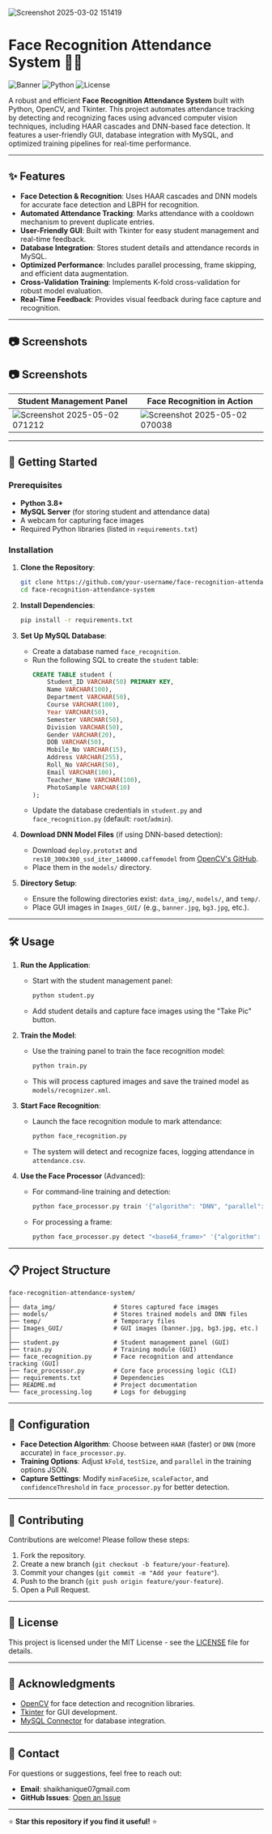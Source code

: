 ![Screenshot 2025-03-02 151419](https://github.com/user-attachments/assets/e4ae88a0-986b-4b6c-be65-67eeef6ba19f)
# Face Recognition Attendance System 👤📸

![Banner](https://img.shields.io/badge/Version-1.0.0-blue.svg) ![Python](https://img.shields.io/badge/Python-3.8%2B-green.svg) ![License](https://img.shields.io/badge/License-MIT-yellow.svg)

A robust and efficient **Face Recognition Attendance System** built with Python, OpenCV, and Tkinter. This project automates attendance tracking by detecting and recognizing faces using advanced computer vision techniques, including HAAR cascades and DNN-based face detection. It features a user-friendly GUI, database integration with MySQL, and optimized training pipelines for real-time performance.

---

## ✨ Features

- **Face Detection & Recognition**: Uses HAAR cascades and DNN models for accurate face detection and LBPH for recognition.
- **Automated Attendance Tracking**: Marks attendance with a cooldown mechanism to prevent duplicate entries.
- **User-Friendly GUI**: Built with Tkinter for easy student management and real-time feedback.
- **Database Integration**: Stores student details and attendance records in MySQL.
- **Optimized Performance**: Includes parallel processing, frame skipping, and efficient data augmentation.
- **Cross-Validation Training**: Implements K-fold cross-validation for robust model evaluation.
- **Real-Time Feedback**: Provides visual feedback during face capture and recognition.

---

## 📷 Screenshots

## 📷 Screenshots

| Student Management Panel | Face Recognition in Action |
|--------------------------|----------------------------|
| ![Screenshot 2025-05-02 071212](https://github.com/user-attachments/assets/4ddabbe2-d311-4f5b-a795-29969c814376)| ![Screenshot 2025-05-02 070038](https://github.com/user-attachments/assets/ca1343da-7c24-44b2-b5c5-2e328fd10024)|
 
---

## 🚀 Getting Started

### Prerequisites

- **Python 3.8+**
- **MySQL Server** (for storing student and attendance data)
- A webcam for capturing face images
- Required Python libraries (listed in `requirements.txt`)

### Installation

1. **Clone the Repository**:
   ```bash
   git clone https://github.com/your-username/face-recognition-attendance-system.git
   cd face-recognition-attendance-system
   ```

2. **Install Dependencies**:
   ```bash
   pip install -r requirements.txt
   ```

3. **Set Up MySQL Database**:
   - Create a database named `face_recognition`.
   - Run the following SQL to create the `student` table:
     ```sql
     CREATE TABLE student (
         Student_ID VARCHAR(50) PRIMARY KEY,
         Name VARCHAR(100),
         Department VARCHAR(50),
         Course VARCHAR(100),
         Year VARCHAR(50),
         Semester VARCHAR(50),
         Division VARCHAR(50),
         Gender VARCHAR(20),
         DOB VARCHAR(50),
         Mobile_No VARCHAR(15),
         Address VARCHAR(255),
         Roll_No VARCHAR(50),
         Email VARCHAR(100),
         Teacher_Name VARCHAR(100),
         PhotoSample VARCHAR(10)
     );
     ```
   - Update the database credentials in `student.py` and `face_recognition.py` (default: `root`/`admin`).

4. **Download DNN Model Files** (if using DNN-based detection):
   - Download `deploy.prototxt` and `res10_300x300_ssd_iter_140000.caffemodel` from [OpenCV's GitHub](https://github.com/opencv/opencv_3rdparty).
   - Place them in the `models/` directory.

5. **Directory Setup**:
   - Ensure the following directories exist: `data_img/`, `models/`, and `temp/`.
   - Place GUI images in `Images_GUI/` (e.g., `banner.jpg`, `bg3.jpg`, etc.).

---

## 🛠️ Usage

1. **Run the Application**:
   - Start with the student management panel:
     ```bash
     python student.py
     ```
   - Add student details and capture face images using the "Take Pic" button.

2. **Train the Model**:
   - Use the training panel to train the face recognition model:
     ```bash
     python train.py
     ```
   - This will process captured images and save the trained model as `models/recognizer.xml`.

3. **Start Face Recognition**:
   - Launch the face recognition module to mark attendance:
     ```bash
     python face_recognition.py
     ```
   - The system will detect and recognize faces, logging attendance in `attendance.csv`.

4. **Use the Face Processor** (Advanced):
   - For command-line training and detection:
     ```bash
     python face_processor.py train '{"algorithm": "DNN", "parallel": true}'
     ```
   - For processing a frame:
     ```bash
     python face_processor.py detect "<base64_frame>" '{"algorithm": "DNN"}'
     ```

---

## 📋 Project Structure

```
face-recognition-attendance-system/
│
├── data_img/                # Stores captured face images
├── models/                  # Stores trained models and DNN files
├── temp/                    # Temporary files
├── Images_GUI/              # GUI images (banner.jpg, bg3.jpg, etc.)
│
├── student.py               # Student management panel (GUI)
├── train.py                 # Training module (GUI)
├── face_recognition.py      # Face recognition and attendance tracking (GUI)
├── face_processor.py        # Core face processing logic (CLI)
├── requirements.txt         # Dependencies
├── README.md                # Project documentation
└── face_processing.log      # Logs for debugging
```

---

## 🔧 Configuration

- **Face Detection Algorithm**: Choose between `HAAR` (faster) or `DNN` (more accurate) in `face_processor.py`.
- **Training Options**: Adjust `kFold`, `testSize`, and `parallel` in the training options JSON.
- **Capture Settings**: Modify `minFaceSize`, `scaleFactor`, and `confidenceThreshold` in `face_processor.py` for better detection.

---

## 🤝 Contributing

Contributions are welcome! Please follow these steps:

1. Fork the repository.
2. Create a new branch (`git checkout -b feature/your-feature`).
3. Commit your changes (`git commit -m "Add your feature"`).
4. Push to the branch (`git push origin feature/your-feature`).
5. Open a Pull Request.

---

## 📜 License

This project is licensed under the MIT License - see the [LICENSE](LICENSE) file for details.

---

## 🌟 Acknowledgments

- [OpenCV](https://opencv.org/) for face detection and recognition libraries.
- [Tkinter](https://docs.python.org/3/library/tkinter.html) for GUI development.
- [MySQL Connector](https://dev.mysql.com/doc/connector-python/en/) for database integration.

---

## 📧 Contact

For questions or suggestions, feel free to reach out:

- **Email**: shaikhanique07gmail.com
- **GitHub Issues**: [Open an Issue](/issues)

---

⭐ **Star this repository if you find it useful!** ⭐
